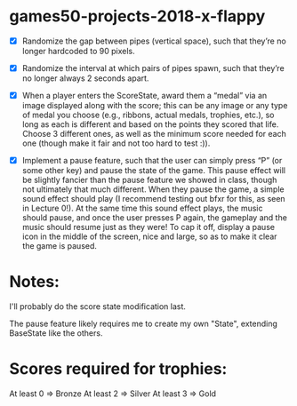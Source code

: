 # games50-projects-2018-x-flappy

- [x] Randomize the gap between pipes (vertical space), such that they’re no longer hardcoded to 90 pixels.

- [x] Randomize the interval at which pairs of pipes spawn, such that they’re no longer always 2 seconds apart.

- [x] When a player enters the ScoreState, award them a “medal” via an image displayed along with the score; this can be any image or any type of medal you choose (e.g., ribbons, actual medals, trophies, etc.), so long as each is different and based on the points they scored that life. Choose 3 different ones, as well as the minimum score needed for each one (though make it fair and not too hard to test :)).

- [x] Implement a pause feature, such that the user can simply press “P” (or some other key) and pause the state of the game. This pause effect will be slightly fancier than the pause feature we showed in class, though not ultimately that much different. When they pause the game, a simple sound effect should play (I recommend testing out bfxr for this, as seen in Lecture 0!). At the same time this sound effect plays, the music should pause, and once the user presses P again, the gameplay and the music should resume just as they were! To cap it off, display a pause icon in the middle of the screen, nice and large, so as to make it clear the game is paused.

# Notes:
I'll probably do the score state modification last.

The pause feature likely requires me to create my own "State", extending BaseState like the others.

# Scores required for trophies:
At least 0 => Bronze
At least 2 =>  Silver
At least 3 => Gold